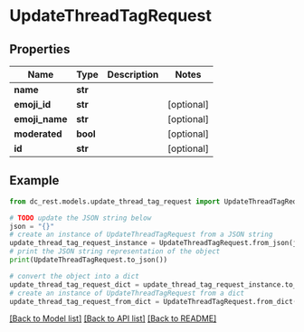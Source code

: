 # UpdateThreadTagRequest


## Properties

Name | Type | Description | Notes
------------ | ------------- | ------------- | -------------
**name** | **str** |  | 
**emoji_id** | **str** |  | [optional] 
**emoji_name** | **str** |  | [optional] 
**moderated** | **bool** |  | [optional] 
**id** | **str** |  | [optional] 

## Example

```python
from dc_rest.models.update_thread_tag_request import UpdateThreadTagRequest

# TODO update the JSON string below
json = "{}"
# create an instance of UpdateThreadTagRequest from a JSON string
update_thread_tag_request_instance = UpdateThreadTagRequest.from_json(json)
# print the JSON string representation of the object
print(UpdateThreadTagRequest.to_json())

# convert the object into a dict
update_thread_tag_request_dict = update_thread_tag_request_instance.to_dict()
# create an instance of UpdateThreadTagRequest from a dict
update_thread_tag_request_from_dict = UpdateThreadTagRequest.from_dict(update_thread_tag_request_dict)
```
[[Back to Model list]](../README.md#documentation-for-models) [[Back to API list]](../README.md#documentation-for-api-endpoints) [[Back to README]](../README.md)


